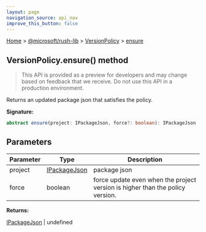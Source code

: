 ```yaml
---
layout: page
navigation_source: api_nav
improve_this_button: false
---
```



[Home](./index.md) &gt; [@microsoft/rush-lib](./rush-lib.md) &gt; [VersionPolicy](./rush-lib.versionpolicy.md) &gt; [ensure](./rush-lib.versionpolicy.ensure.md)

## VersionPolicy.ensure() method

> This API is provided as a preview for developers and may change based on feedback that we receive. Do not use this API in a production environment.
>

Returns an updated package json that satisfies the policy.

<b>Signature:</b>

```typescript
abstract ensure(project: IPackageJson, force?: boolean): IPackageJson | undefined;
```

## Parameters

|  Parameter | Type | Description |
|  --- | --- | --- |
|  project | [IPackageJson](./node-core-library.ipackagejson.md) | package json |
|  force | boolean | force update even when the project version is higher than the policy version. |

<b>Returns:</b>

[IPackageJson](./node-core-library.ipackagejson.md) \| undefined

